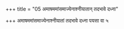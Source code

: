 +++
title = "05 अमाषममांसमाज्येनाश्नीयातान् तदभावे दध्ना"

+++
अमाषममांसमाज्येनाश्नीयातां तदभावे दध्ना पयसा वा ५